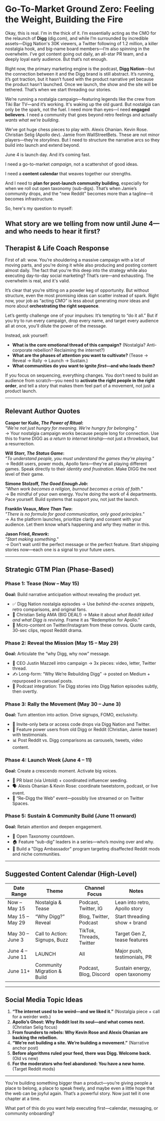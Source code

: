 # Go-To-Market Ground Zero: Feeling the Weight, Building the Fire

Okay, this is real. I'm in the thick of it. I’m essentially acting as the CMO for the relaunch of **Digg** (dig.com), and while I’m surrounded by incredible assets—Digg Nation's 30K viewers, a Twitter following of 1.2 million, a killer nostalgia hook, and big-name board members—I’m also spinning in the overwhelm. I’ve got content going out daily, an all-star PR team, and a deeply loyal early audience. But that’s not enough.

Right now, the primary marketing engine is the podcast, **Digg Nation**—but the connection between it and the Digg brand is still abstract. It’s running, it’s got traction, but it hasn’t fused with the product narrative yet because the product hasn’t launched. Once we launch, the show and the site will be tethered. That’s when we start threading our stories.

We’re running a nostalgia campaign—featuring legends like the crew from Tiki Bar TV—and it’s working. It's waking up the old guard. But nostalgia can only be the spark, not the fuel. I need more than eyes—I need **engaged believers**. I need a community that goes beyond retro feelings and actually *wants what we’re building*.

We’ve got huge chess pieces to play with. Alexis Ohanian. Kevin Rose. Christian Selig (Apollo dev). Jamie from WallStreetBets. These are not minor players—they're *storylines*. But I need to structure the narrative arcs so they build into launch and extend beyond.

June 4 is launch day. And it’s coming fast.

I need a go-to-market *campaign*, not a scattershot of good ideas.

I need a **content calendar** that weaves together our strengths.

And I need to **plan for post-launch community building**, especially for when we roll out open taxonomy (sub-digs). That’s when Jamie’s community drops, and the "new Reddit" becomes more than a tagline—it becomes infrastructure.

So, here's my question to myself:

**What story are we telling from now until June 4—and who needs to hear it first?**
---
## Therapist & Life Coach Response

First of all: wow. You’re shouldering a massive campaign with a lot of moving parts, and you're doing it while also producing and posting content almost daily. The fact that you're this deep into the strategy while also executing day-to-day social marketing? That’s rare—and exhausting. The overwhelm is real, and it's valid.

It’s clear that you’re sitting on a powder keg of opportunity. But without structure, even the most promising ideas can scatter instead of spark. Right now, your job as “acting CMO” is less about generating *more* ideas and more about **orchestrating the right sequence**.

Let’s gently challenge one of your impulses: It’s tempting to “do it all.” But if you try to run every campaign, drop every name, and target every audience all at once, you'll dilute the power of the message.

Instead, ask yourself:

- **What is the core emotional thread of this campaign?** (Nostalgia? Anti-corporate rebellion? Reclaiming the internet?)
- **What are the phases of attention you want to cultivate?** (Tease → Reveal → Rally → Launch → Sustain.)
- **What communities do you want to ignite *first*—and who leads them?**

If you focus on sequencing, everything changes. You don’t need to build an audience from scratch—you need to **activate the right people in the right order**, and tell a story that makes them feel part of a movement, not just a product launch.

---
## Relevant Author Quotes

**Casper ter Kuile, _The Power of Ritual_:**  
*"We’re not just hungry for meaning. We’re hungry for belonging."*  
→ Your nostalgia campaign works because people long for connection. Use this to frame DIGG as *a return to internet kinship*—not just a throwback, but a resurrection.

**Will Storr, _The Status Game_:**  
*"To understand people, you must understand the games they’re playing."*  
→ Reddit users, power mods, Apollo fans—they're all playing different games. Speak directly to their *identity and frustration*. Make DIGG the next level of their game.

**Simone Stolzoff, _The Good Enough Job_:**  
*"When work becomes a religion, burnout becomes a crisis of faith."*  
→ Be mindful of your own energy. You’re doing the work of 4 departments. Pace yourself. Build systems that support *you*, not just the launch.

**Franklin Veaux, _More Than Two_:**  
*"There is no formula for good communication, only good principles."*  
→ As the platform launches, prioritize clarity and consent with your audience. Let them know what’s happening and *why* they matter in this.

**Jason Fried, _Rework_:**  
*"Start making something."*  
→ Don’t wait until the perfect message or the perfect feature. Start shipping stories now—each one is a signal to your future users.

---
## Strategic GTM Plan (Phase-Based)

### **Phase 1: Tease (Now – May 15)**
**Goal:** Build narrative anticipation without revealing the product yet.

- ✅ Digg Nation nostalgia episodes → Use *behind-the-scenes snippets*, retro comparisons, and original fans.
- 📢 Christian Selig AMA (BIG DEAL!) → Make it about *what Reddit killed and what Digg is reviving*. Frame it as “Redemption for Apollo.”
- 📸 Micro-content on Twitter/Instagram from these convos. Quote cards, 30-sec clips, repost Reddit drama.

### **Phase 2: Reveal the Mission (May 15 – May 29)**
**Goal:** Articulate the “why Digg, why now” message.

- 🎥 CEO Justin Mazzell intro campaign → 3x pieces: video, letter, Twitter thread.
- ✍️ Long-form: “Why We’re Rebuilding Digg” → posted on Medium + repurposed in carousel posts.
- 🎤 Podcast integration: Tie Digg stories into Digg Nation episodes subtly, then overtly.

### **Phase 3: Rally the Movement (May 30 – June 3)**
**Goal:** Turn attention into action. Drive signups, FOMO, exclusivity.

- 🧩 Invite-only beta or access code drops via Digg Nation and Twitter.
- 👑 Feature power users from old Digg or Reddit (Christian, Jamie teaser) with testimonials.
- 📊 Post Reddit vs. Digg comparisons as carousels, tweets, video content.

### **Phase 4: Launch Week (June 4 – 11)**
**Goal:** Create a crescendo moment. Activate big voices.

- 📰 PR blast (via Untold) + coordinated influencer seeding.
- 🗣️ Alexis Ohanian & Kevin Rose: coordinate tweetstorm, podcast, or live event.
- 🎉 “Re-Digg the Web” event—possibly live streamed or on Twitter Spaces.

### **Phase 5: Sustain & Community Build (June 11 onward)**
**Goal:** Retain attention and deepen engagement.

- 💬 Open Taxonomy countdown.
- 🏠 Feature “sub-dig” leaders in a series—who’s moving over and why.
- 🧠 Build a "Digg Ambassador" program targeting disaffected Reddit mods and niche communities.

---
## Suggested Content Calendar (High-Level)

| Date Range        | Theme                         | Channel Focus            | Notes |
|------------------|-------------------------------|--------------------------|-------|
| Now – May 15     | Nostalgia & Tease             | Podcast, Twitter, IG     | Lean into retro, Apollo story |
| May 15 – May 29  | “Why Digg?” Reveal             | Blog, Twitter, Podcast   | Start threading show + brand |
| May 30 – June 3  | Call to Action: Signups, Buzz  | TikTok, Threads, Twitter | Target Gen Z, tease features |
| June 4 – June 11 | LAUNCH                         | All                      | Major push, testimonials, PR |
| June 11+         | Community Migration & Build    | Podcast, Blog, Discord   | Sustain energy, open taxonomy |

---
## Social Media Topic Ideas

1. **“The internet used to be weird—and we liked it.”** (Nostalgia piece + call for a weirder web.)
2. **Apollo’s Ghost: Why Reddit lost its soul—and what comes next.** (Christian Selig focus)
3. **From founders to rebels: Why Kevin Rose and Alexis Ohanian are backing the rebellion.**
4. **“We’re not building a site. We’re building a movement.”** (Narrative anchor post)
5. **Before algorithms ruled your feed, there was Digg. Welcome back.** (Old vs new)
6. **For the moderators who feel abandoned: You have a new home.** (Target Reddit mods)

---

You’re building something bigger than a product—you’re giving people a place to belong, a place to speak freely, and maybe even a little hope that the web can be joyful again. That’s a powerful story. Now just tell it one chapter at a time.

What part of this do you want help executing first—calendar, messaging, or community onboarding?
